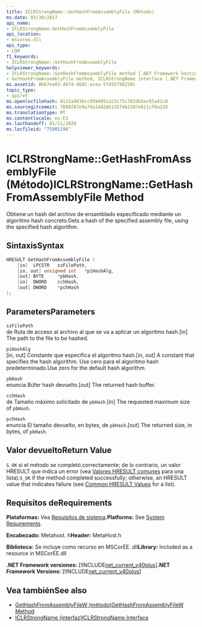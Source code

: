 ```yaml
---
title: ICLRStrongName::GetHashFromAssemblyFile (Método)
ms.date: 03/30/2017
api_name:
- ICLRStrongName.GetHashFromAssemblyFile
api_location:
- mscoree.dll
api_type:
- COM
f1_keywords:
- ICLRStrongName::GetHashFromAssemblyFile
helpviewer_keywords:
- ICLRStrongName::GetHashFromAssemblyFile method [.NET Framework hosting]
- GetHashFromAssemblyFile method, ICLRStrongName interface [.NET Framework hosting]
ms.assetid: 0b67ea03-d474-4605-acaa-57455790250c
topic_type:
- apiref
ms.openlocfilehash: 8131a9838cc958405ca23c75c702db5ec65a41c8
ms.sourcegitcommit: 7088f87e9a7da144266135f4b2397e611cf0a228
ms.translationtype: MT
ms.contentlocale: es-ES
ms.lasthandoff: 01/11/2020
ms.locfileid: "75901196"
---
```

# <a name="iclrstrongnamegethashfromassemblyfile-method"></a><span data-ttu-id="a0f6c-102">ICLRStrongName::GetHashFromAssemblyFile (Método)</span><span class="sxs-lookup"><span data-stu-id="a0f6c-102">ICLRStrongName::GetHashFromAssemblyFile Method</span></span>
<span data-ttu-id="a0f6c-103">Obtiene un hash del archivo de ensamblado especificado mediante un algoritmo hash concreto.</span><span class="sxs-lookup"><span data-stu-id="a0f6c-103">Gets a hash of the specified assembly file, using the specified hash algorithm.</span></span>  
  
## <a name="syntax"></a><span data-ttu-id="a0f6c-104">Sintaxis</span><span class="sxs-lookup"><span data-stu-id="a0f6c-104">Syntax</span></span>  
  
```cpp  
HRESULT GetHashFromAssemblyFile (  
    [in]  LPCSTR   szFilePath,  
    [in, out] unsigned int   *piHashAlg,  
    [out] BYTE     *pbHash,  
    [in]  DWORD    cchHash,  
    [out] DWORD    *pchHash  
);  
```  
  
## <a name="parameters"></a><span data-ttu-id="a0f6c-105">Parameters</span><span class="sxs-lookup"><span data-stu-id="a0f6c-105">Parameters</span></span>  
 `szFilePath`  
 <span data-ttu-id="a0f6c-106">de Ruta de acceso al archivo al que se va a aplicar un algoritmo hash.</span><span class="sxs-lookup"><span data-stu-id="a0f6c-106">[in] The path to the file to be hashed.</span></span>  
  
 `piHashAlg`  
 <span data-ttu-id="a0f6c-107">[in, out] Constante que especifica el algoritmo hash.</span><span class="sxs-lookup"><span data-stu-id="a0f6c-107">[in, out] A constant that specifies the hash algorithm.</span></span> <span data-ttu-id="a0f6c-108">Use cero para el algoritmo hash predeterminado.</span><span class="sxs-lookup"><span data-stu-id="a0f6c-108">Use zero for the default hash algorithm.</span></span>  
  
 `pbHash`  
 <span data-ttu-id="a0f6c-109">enuncia Búfer hash devuelto.</span><span class="sxs-lookup"><span data-stu-id="a0f6c-109">[out] The returned hash buffer.</span></span>  
  
 `cchHash`  
 <span data-ttu-id="a0f6c-110">de Tamaño máximo solicitado de `pbHash`.</span><span class="sxs-lookup"><span data-stu-id="a0f6c-110">[in] The requested maximum size of `pbHash`.</span></span>  
  
 `pchHash`  
 <span data-ttu-id="a0f6c-111">enuncia El tamaño devuelto, en bytes, de `pbHash`.</span><span class="sxs-lookup"><span data-stu-id="a0f6c-111">[out] The returned size, in bytes, of `pbHash`.</span></span>  
  
## <a name="return-value"></a><span data-ttu-id="a0f6c-112">Valor devuelto</span><span class="sxs-lookup"><span data-stu-id="a0f6c-112">Return Value</span></span>  
 <span data-ttu-id="a0f6c-113">`S_OK` si el método se completó correctamente; de lo contrario, un valor HRESULT que indica un error (vea [Valores HRESULT comunes](/windows/win32/seccrypto/common-hresult-values) para una lista).</span><span class="sxs-lookup"><span data-stu-id="a0f6c-113">`S_OK` if the method completed successfully; otherwise, an HRESULT value that indicates failure (see [Common HRESULT Values](/windows/win32/seccrypto/common-hresult-values) for a list).</span></span>  
  
## <a name="requirements"></a><span data-ttu-id="a0f6c-114">Requisitos de</span><span class="sxs-lookup"><span data-stu-id="a0f6c-114">Requirements</span></span>  
 <span data-ttu-id="a0f6c-115">**Plataformas:** Vea [Requisitos de sistema](../../../../docs/framework/get-started/system-requirements.md).</span><span class="sxs-lookup"><span data-stu-id="a0f6c-115">**Platforms:** See [System Requirements](../../../../docs/framework/get-started/system-requirements.md).</span></span>  
  
 <span data-ttu-id="a0f6c-116">**Encabezado:** Metahost. h</span><span class="sxs-lookup"><span data-stu-id="a0f6c-116">**Header:** MetaHost.h</span></span>  
  
 <span data-ttu-id="a0f6c-117">**Biblioteca:** Se incluye como recurso en MSCorEE. dll</span><span class="sxs-lookup"><span data-stu-id="a0f6c-117">**Library:** Included as a resource in MSCorEE.dll</span></span>  
  
 <span data-ttu-id="a0f6c-118">**.NET Framework versiones:** [!INCLUDE[net_current_v40plus](../../../../includes/net-current-v40plus-md.md)]</span><span class="sxs-lookup"><span data-stu-id="a0f6c-118">**.NET Framework Versions:** [!INCLUDE[net_current_v40plus](../../../../includes/net-current-v40plus-md.md)]</span></span>  
  
## <a name="see-also"></a><span data-ttu-id="a0f6c-119">Vea también</span><span class="sxs-lookup"><span data-stu-id="a0f6c-119">See also</span></span>

- [<span data-ttu-id="a0f6c-120">GetHashFromAssemblyFileW (método)</span><span class="sxs-lookup"><span data-stu-id="a0f6c-120">GetHashFromAssemblyFileW Method</span></span>](../../../../docs/framework/unmanaged-api/hosting/iclrstrongname-gethashfromassemblyfilew-method.md)
- [<span data-ttu-id="a0f6c-121">ICLRStrongName (interfaz)</span><span class="sxs-lookup"><span data-stu-id="a0f6c-121">ICLRStrongName Interface</span></span>](../../../../docs/framework/unmanaged-api/hosting/iclrstrongname-interface.md)
